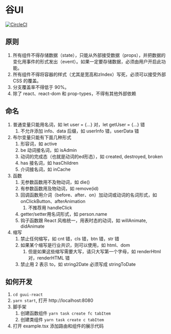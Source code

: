 # 谷UI

[![CircleCI](https://circleci.com/gh/jrg-team/guui-react.svg?style=svg)](https://circleci.com/gh/jrg-team/guui-react)

## 原则

1. 所有组件不得存储数据（state），只能从外部接受数据（props），并把数据的变化用事件的形式发出（event）。如果一定要存储数据，必须由用户开启此功能。
2. 所有组件不得将容器的样式（尤其是宽高和zIndex）写死，必须可以接受外部 CSS 的覆盖。
3. 分支覆盖率不得低于 90%。
4. 除了 react、react-dom 和 prop-types，不得有其他外部依赖

## 命名

1. 普通变量只能用名词，如 let user = {...} 对，let getUser = {...} 错
    1. 不允许添加 info、data 后缀，如 userInfo 错，userData 错
2. 布尔变量只能有下面几种形式
    1. 形容词，如 active
    2. be 动词接名词，如 isAdmin
    3. 动词的完成态（也就是动词的ed形态），如 created, destroyed, broken 
    4. has 接名词，如 hasChildren
    5. 介词接名词，如 inCache
3. 函数
    1. 无参数函数用不及物动词，如 die()
    2. 有参数函数用及物动词，如 remove(id)
    3. 回调函数用介词（before、after、on）加动词或动词的名词形式，如 onClickButton、afterAnimation
        1. 不推荐用 handleClick
    4. getter/setter用名词形式，如 person.name
    5. 钩子函数跟 React 风格统一，用表时态的动词，如 willAnimate, didAnimate
4. 缩写
    1. 禁止任何缩写，如 cnt 错，cls 错，btn 错，str 错
    2. 如果某个缩写是行业共识，则可以使用，如 html、dom
        1. 但是如果这些缩写需要大写，请只大写第一个字母，如 renderHtml 对，renderHTML 错
    0. 禁止用 2 表示 to，如 string2Date 必须写成 stringToDate

## 如何开发

1. `cd guui-react`
2. `yarn start`, 打开 http://localhost:8080
3. 脚手架
    1. 创建函数组件 `yarn task create fc tabItem` 
    1. 创建类组件 `yarn task create c tabItem` 
4. 打开 example.tsx 添加路由和组件的展示代码 
